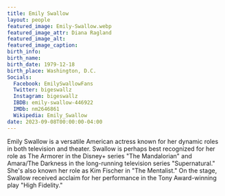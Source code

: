 ```yaml
---
title: Emily Swallow
layout: people
featured_image: Emily-Swallow.webp
featured_image_attr: Diana Ragland
featured_image_alt: 
featured_image_caption: 
birth_info:
birth_name: 
birth_date: 1979-12-18
birth_place: Washington, D.C.
Socials:
  Facebook: EmilySwallowFans
  Twitter: bigeswallz
  Instagram: bigeswallz
  IBDB: emily-swallow-446922
  IMDb: nm2646861
  Wikipedia: Emily_Swallow
date: 2023-09-08T00:00:00-04:00
---
```

Emily Swallow is a versatile American actress known for her dynamic roles in both television and theater. Swallow is perhaps best recognized for her role as The Armorer in the Disney+ series "The Mandalorian" and Amara/The Darkness in the long-running television series "Supernatural." She's also known her role as Kim Fischer in "The Mentalist." On the stage, Swallow received acclaim for her performance in the Tony Award-winning play "High Fidelity."